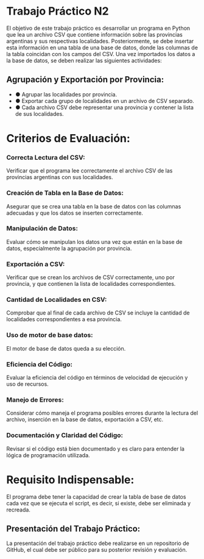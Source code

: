 # Trabajo Práctico N2

El objetivo de este trabajo práctico es desarrollar un programa en Python que lea un archivo CSV que contiene información sobre las provincias argentinas y sus respectivas localidades. Posteriormente, se debe insertar esta información en una tabla de una base de datos, donde las columnas de la tabla coincidan con los campos del CSV. Una vez importados los datos a la base de datos, se deben realizar las siguientes actividades:

## Agrupación y Exportación por Provincia:
* ● Agrupar las localidades por provincia. 
* ● Exportar cada grupo de localidades en un archivo de CSV separado. 
* ● Cada archivo CSV debe representar una provincia y contener la lista de sus localidades. 

# Criterios de Evaluación:

### Correcta Lectura del CSV:
Verificar que el programa lee correctamente el archivo CSV de las provincias argentinas con
sus localidades. 
### Creación de Tabla en la Base de Datos:
Asegurar que se crea una tabla en la base de datos con las columnas adecuadas y que los datos se inserten correctamente. 
### Manipulación de Datos:
Evaluar cómo se manipulan los datos una vez que están en la base de datos, especialmente la
agrupación por provincia. 
### Exportación a CSV:
Verificar que se crean los archivos de CSV correctamente, uno por provincia, y que contienen
la lista de localidades correspondientes. 
### Cantidad de Localidades en CSV:
Comprobar que al final de cada archivo de CSV se incluye la cantidad de localidades
correspondientes a esa provincia. 
### Uso de motor de base datos:
El motor de base de datos queda a su elección.
### Eficiencia del Código:
Evaluar la eficiencia del código en términos de velocidad de ejecución y uso de recursos. 
### Manejo de Errores:
Considerar cómo maneja el programa posibles errores durante la lectura del archivo, inserción en la base de datos, exportación a CSV, etc. 
### Documentación y Claridad del Código:
Revisar si el código está bien documentado y es claro para entender la lógica de
programación utilizada. 

# Requisito Indispensable:
El programa debe tener la capacidad de crear la tabla de base de datos cada vez que se
ejecuta el script, es decir, si existe, debe ser eliminada y recreada. 

## Presentación del Trabajo Práctico:
La presentación del trabajo práctico debe realizarse en un repositorio de GitHub, el cual debe
ser público para su posterior revisión y evaluación.